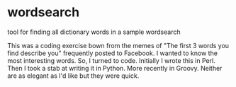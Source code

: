 # wordsearch
tool for finding all dictionary words in a sample wordsearch

This was a coding exercise bown from the memes of "The first 3 words you find describe you" frequently posted to Facebook. I wanted to know the most interesting words. So, I turned to code. Initially I wrote this in Perl. Then I took a stab at writing it in Python. More recently in Groovy. Neither are as elegant as I'd like but they were quick.
